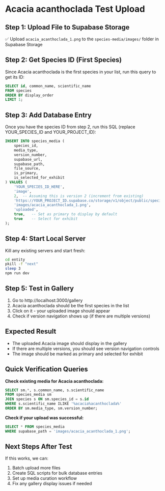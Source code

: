 # Acacia acanthoclada Test Upload

## Step 1: Upload File to Supabase Storage
✅ Upload `acacia_acanthoclada_1.png` to the `species-media/images/` folder in Supabase Storage

## Step 2: Get Species ID (First Species)
Since Acacia acanthoclada is the first species in your list, run this query to get its ID:

```sql
SELECT id, common_name, scientific_name 
FROM species 
ORDER BY display_order 
LIMIT 1;
```

## Step 3: Add Database Entry
Once you have the species ID from step 2, run this SQL (replace YOUR_SPECIES_ID and YOUR_PROJECT_ID):

```sql
INSERT INTO species_media (
    species_id,
    media_type,
    version_number,
    supabase_url,
    supabase_path,
    file_source,
    is_primary,
    is_selected_for_exhibit
) VALUES (
    'YOUR_SPECIES_ID_HERE',
    'image',
    2,  -- Assuming this is version 2 (increment from existing)
    'https://YOUR_PROJECT_ID.supabase.co/storage/v1/object/public/species-media/images/acacia_acanthoclada_1.png',
    'images/acacia_acanthoclada_1.png',
    'uploaded',
    true,   -- Set as primary to display by default
    true    -- Select for exhibit
);
```

## Step 4: Start Local Server
Kill any existing servers and start fresh:

```bash
cd entity
pkill -f "next"
sleep 3
npm run dev
```

## Step 5: Test in Gallery
1. Go to http://localhost:3000/gallery
2. Acacia acanthoclada should be the first species in the list
3. Click on it - your uploaded image should appear
4. Check if version navigation shows up (if there are multiple versions)

## Expected Result
- The uploaded Acacia image should display in the gallery
- If there are multiple versions, you should see version navigation controls
- The image should be marked as primary and selected for exhibit

## Quick Verification Queries

**Check existing media for Acacia acanthoclada:**
```sql
SELECT sm.*, s.common_name, s.scientific_name
FROM species_media sm
JOIN species s ON sm.species_id = s.id
WHERE s.scientific_name ILIKE '%acacia%acanthoclada%'
ORDER BY sm.media_type, sm.version_number;
```

**Check if your upload was successful:**
```sql
SELECT * FROM species_media 
WHERE supabase_path = 'images/acacia_acanthoclada_1.png';
```

## Next Steps After Test
If this works, we can:
1. Batch upload more files
2. Create SQL scripts for bulk database entries
3. Set up media curation workflow
4. Fix any gallery display issues if needed